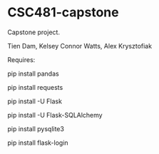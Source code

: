 # CSC481-capstone
Capstone project. 

Tien Dam, Kelsey Connor Watts, Alex Krysztofiak

Requires:

pip install pandas

pip install requests

pip install -U Flask

pip install -U Flask-SQLAlchemy

pip install pysqlite3

pip install flask-login
